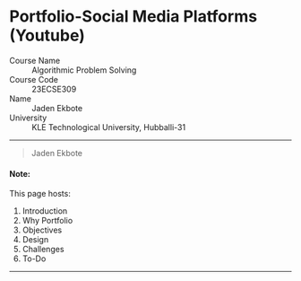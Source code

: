 # Portfolio-Social Media Platforms (Youtube)

<dl>
<dt>Course Name</dt>
<dd>Algorithmic Problem Solving</dd>
<dt>Course Code</dt>
<dd>23ECSE309</dd>
<dt>Name</dt>
<dd>Jaden Ekbote</dd>
<dt>University</dt>
<dd>KLE Technological University, Hubballi-31</dd>
</dl>

* * *

> 
>
> Jaden Ekbote

#### Note:
This page hosts:

1. Introduction
2. Why Portfolio
3. Objectives
4. Design
5. Challenges
6. To-Do



* * *

